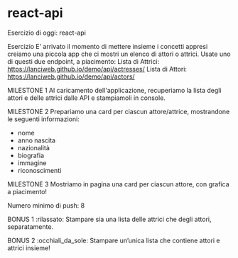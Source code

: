 # react-api
Esercizio di oggi: react-api

Esercizio
E’ arrivato il momento di mettere insieme i concetti appresi creiamo una piccola app che ci mostri un elenco di attori o attrici.
Usate uno di questi due endpoint, a piacimento:
Lista di Attrici: https://lanciweb.github.io/demo/api/actresses/
Lista di Attori: https://lanciweb.github.io/demo/api/actors/

MILESTONE 1
Al caricamento dell'applicazione, recuperiamo la lista degli attori e delle attrici dalle API e stampiamoli in console.

MILESTONE 2
Prepariamo una card per ciascun attore/attrice, mostrandone le seguenti informazioni:
- nome
- anno nascita
- nazionalità
- biografia
- immagine
- riconoscimenti

MILESTONE 3
Mostriamo in pagina una card per ciascun attore, con grafica a piacimento!

Numero minimo di push: 8

BONUS 1 :rilassato:
Stampare sia una lista delle attrici che degli attori, separatamente.

BONUS 2 :occhiali_da_sole:
Stampare un’unica lista che contiene attori e attrici insieme!